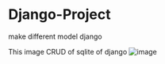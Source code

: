 # Django-Project
make different model django

This image CRUD of sqlite of django 
![image](https://user-images.githubusercontent.com/64311063/124381062-236b0a00-dcde-11eb-9386-f900a8baa8f7.png)
